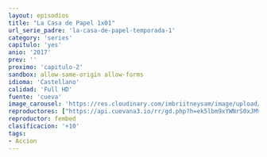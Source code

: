 ```yaml
---
layout: episodios
title: "La Casa de Papel 1x01"
url_serie_padre: 'la-casa-de-papel-temporada-1'
category: 'series'
capitulo: 'yes'
anio: '2017'
prev: ''
proximo: 'capitulo-2'
sandbox: allow-same-origin allow-forms
idioma: 'Castellano'
calidad: 'Full HD'
fuente: 'cueva'
image_carousel: 'https://res.cloudinary.com/imbriitneysam/image/upload/v1546638640/casa-papel-1-poster-min.jpg'
reproductores: ["https://api.cuevana3.io/rr/gd.php?h=ek5lbm9xYWNrS0xJMVp5b21KREk0dFBLbjVkaHhkRGdrOG1jbnBpUnhhS1ZzNEdFbzd5c3g5eXZvbmVWcGN6aDJ0cUlpcGFYdDhLNTNHT2ZxcmJZeE11U3FadVkyUT09"]
reproductor: fembed
clasificacion: '+10'
tags:
- Accion
---
```












